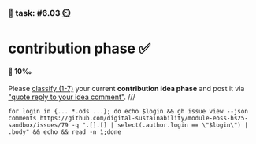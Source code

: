 ### 💪 task: #6.03 [⏲️](https://youtu.be/h1uaTOmvZbA)

# contribution phase ✅

#### 🏅 10‰

Please [classify (1-7)](https://digital-sustainability.github.io/module-eoss-ospo101/module6/#lesson-process-overview) your current **contribution idea phase** and post it via ["quote reply to your idea comment"](https://github.com/digital-sustainability/module-eoss-hs25-sandbox/issues/79).
///
```
for login in {... *.ods ...}; do echo $login && gh issue view --json comments https://github.com/digital-sustainability/module-eoss-hs25-sandbox/issues/79 -q ".[].[] | select(.author.login == \"$login\") | .body" && echo && read -n 1;done